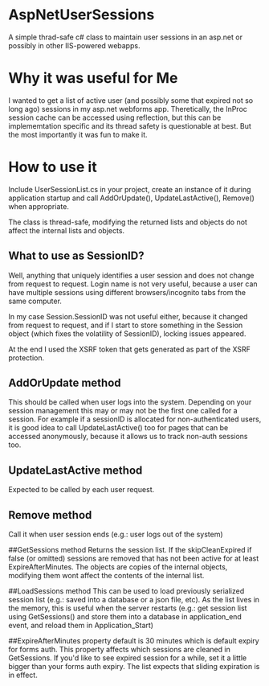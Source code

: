 # AspNetUserSessions
A simple thrad-safe c# class to maintain user sessions in an asp.net or possibly in other IIS-powered webapps.

# Why it was useful for Me
I wanted to get a list of active user (and possibly some that expired not so long ago) sessions in my asp.net webforms app. Theretically, the InProc session cache can be accessed using reflection, but this can be implememtation specific and its thread safety is questionable at best. But the most importantly it was fun to make it.

# How to use it
Include UserSessionList.cs in your project, create an instance of it during application startup and call AddOrUpdate(), UpdateLastActive(), Remove() when appropriate.

The class is thread-safe, modifying the returned lists and objects do not affect the internal lists and objects.

## What to use as SessionID?
Well, anything that uniquely identifies a user session and does not change from request to request. Login name is not very useful, because a user can have multiple sessions using different browsers/incognito tabs from the same computer. 

In my case Session.SessionID was not useful either, because it changed from request to request, and if I start to store something in the Session object (which fixes the volatility of SessionID), locking issues appeared.

At the end I used the XSRF token that gets generated as part of the XSRF protection.

## AddOrUpdate method
This should be called when user logs into the system. Depending on your session management this may or may not be the first one called for a session.
For example if a sessionID is allocated for non-authenticated users, it is good idea to call UpdateLastActive() too for pages that can be accessed anonymously, because it allows us to track non-auth sessions too.

## UpdateLastActive method
Expected to be called by each user request.

## Remove method
Call it when user session ends (e.g.: user logs out of the system)

##GetSessions method
Returns the session list. If the skipCleanExpired if false (or omitted) sessions are removed that has not been active for at least ExpireAfterMinutes.
The objects are copies of the internal objects, modifying them wont affect the contents of the internal list.

##LoadSessions method
This can be used to load previously serialized session list (e.g.: saved into a database or a json file, etc). 
As the list lives in the memory, this is useful when the server restarts (e.g.: get session list using GetSessions() and store them into a database in application_end event, and reload them in Application_Start)

##ExpireAfterMinutes property
default is 30 minutes which is default expiry for forms auth. This property affects which sessions are cleaned in GetSessions. If you'd like to see expired session for a while, set it a little bigger than your forms auth expiry. The list expects that sliding expiration is in effect.
